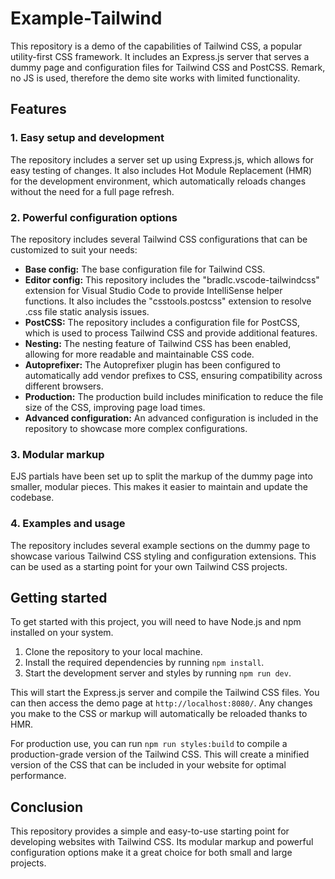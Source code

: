 # Example-Tailwind

This repository is a demo of the capabilities of Tailwind CSS, a popular utility-first CSS framework. It includes an Express.js server that serves a dummy page and configuration files for Tailwind CSS and PostCSS. Remark, no JS is used, therefore the demo site works with limited functionality.

## Features

### 1. Easy setup and development

The repository includes a server set up using Express.js, which allows for easy testing of changes. It also includes Hot Module Replacement (HMR) for the development environment, which automatically reloads changes without the need for a full page refresh.

### 2. Powerful configuration options

The repository includes several Tailwind CSS configurations that can be customized to suit your needs:

- **Base config:** The base configuration file for Tailwind CSS.
- **Editor config:** This repository includes the "bradlc.vscode-tailwindcss" extension for Visual Studio Code to provide IntelliSense helper functions. It also includes the "csstools.postcss" extension to resolve .css file static analysis issues.
- **PostCSS:** The repository includes a configuration file for PostCSS, which is used to process Tailwind CSS and provide additional features.
- **Nesting:** The nesting feature of Tailwind CSS has been enabled, allowing for more readable and maintainable CSS code.
- **Autoprefixer:** The Autoprefixer plugin has been configured to automatically add vendor prefixes to CSS, ensuring compatibility across different browsers.
- **Production:** The production build includes minification to reduce the file size of the CSS, improving page load times.
- **Advanced configuration:** An advanced configuration is included in the repository to showcase more complex configurations.

### 3. Modular markup

EJS partials have been set up to split the markup of the dummy page into smaller, modular pieces. This makes it easier to maintain and update the codebase.

### 4. Examples and usage

The repository includes several example sections on the dummy page to showcase various Tailwind CSS styling and configuration extensions. This can be used as a starting point for your own Tailwind CSS projects.

## Getting started

To get started with this project, you will need to have Node.js and npm installed on your system. 

1. Clone the repository to your local machine.
2. Install the required dependencies by running `npm install`.
3. Start the development server and styles by running `npm run dev`.

This will start the Express.js server and compile the Tailwind CSS files. You can then access the demo page at `http://localhost:8080/`. Any changes you make to the CSS or markup will automatically be reloaded thanks to HMR.

For production use, you can run `npm run styles:build` to compile a production-grade version of the Tailwind CSS. This will create a minified version of the CSS that can be included in your website for optimal performance.

## Conclusion

This repository provides a simple and easy-to-use starting point for developing websites with Tailwind CSS. Its modular markup and powerful configuration options make it a great choice for both small and large projects.
